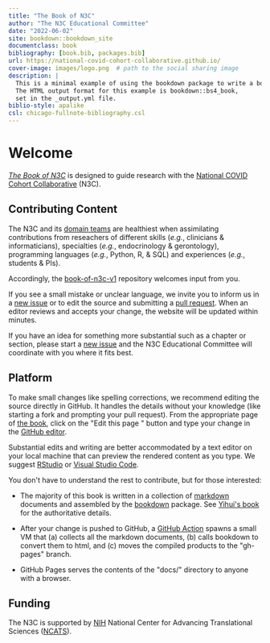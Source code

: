 ```yaml
---
title: "The Book of N3C"
author: "The N3C Educational Committee"
date: "2022-06-02"
site: bookdown::bookdown_site
documentclass: book
bibliography: [book.bib, packages.bib]
url: https://national-covid-cohort-collaborative.github.io/
cover-image: images/logo.png  # path to the social sharing image
description: |
  This is a minimal example of using the bookdown package to write a book.
  The HTML output format for this example is bookdown::bs4_book,
  set in the _output.yml file.
biblio-style: apalike
csl: chicago-fullnote-bibliography.csl
---
```


Welcome
==================

 *[The Book of N3C](https://national-covid-cohort-collaborative.github.io/book-of-n3c-v1/)* is designed to guide research with the [National COVID Cohort Collaborative](https://ncats.nih.gov/n3c) (N3C).

Contributing Content
------------------

The N3C and its [domain teams](https://covid.cd2h.org/domain-teams) are healthiest when assimilating contributions from reseachers of different skills (*e.g.*, clinicians & informaticians), specialties (*e.g.*, endocrinology & gerontology), programming languages (*e.g.*, Python, R, & SQL) and experiences (*e.g.*, students & PIs).

Accordingly, the [book-of-n3c-v1](https://github.com/National-COVID-Cohort-Collaborative/book-of-n3c-v1) repository welcomes input from you.

If you see a small mistake or unclear language, we invite you to inform us in a [new issue](https://github.com/National-COVID-Cohort-Collaborative/book-of-n3c-v1/issues) or to edit the source and submitting a [pull request](https://docs.github.com/en/github/collaborating-with-pull-requests/proposing-changes-to-your-work-with-pull-requests/about-pull-requests).  When an editor reviews and accepts your change, the website will be updated within minutes.

If you have an idea for something more substantial such as a chapter or section, please start a [new issue](https://github.com/National-COVID-Cohort-Collaborative/book-of-n3c-v1/issues) and the N3C Educational Committee will coordinate with you where it fits best.

Platform
------------------

To make small changes like spelling corrections, we recommend editing the source directly in GitHub.  It handles the details without your knowledge (like starting a fork and prompting your pull request).  From the appropriate page of [the book](https://national-covid-cohort-collaborative.github.io/book-of-n3c-v1/), click on the "Edit this page <span class="fab fa-github" aria-hidden="true"></span>" button and type your change in the [GitHub editor](https://docs.github.com/en/repositories/working-with-files/managing-files/editing-files).

Substantial edits and writing are better accommodated by a text editor on your local machine that can preview the rendered content as you type.  We suggest [RStudio](https://www.rstudio.com/products/rstudio/) or [Visual Studio Code](https://code.visualstudio.com/).

You don't have to understand the rest to contribute, but for those interested:

* The majority of this book is written in a collection of [markdown](https://guides.github.com/features/mastering-markdown/) documents and assembled by the [bookdown](https://bookdown.org/) package.  See [Yihui's book](https://bookdown.org/yihui/bookdown/) for the authoritative details.

* After your change is pushed to GitHub, a [GitHub Action](https://docs.github.com/en/actions/learn-github-actions/understanding-github-actions) spawns a small VM that (a) collects all the markdown documents, (b) calls bookdown to convert them to html, and (c) moves the compiled products to the "gh-pages" branch.

* GitHub Pages serves the contents of the "docs/" directory to anyone with a browser.

Funding
------------------

The N3C is supported by [NIH](https://www.nih.gov/) National Center for Advancing Translational Sciences ([NCATS](https://ncats.nih.gov/)).
